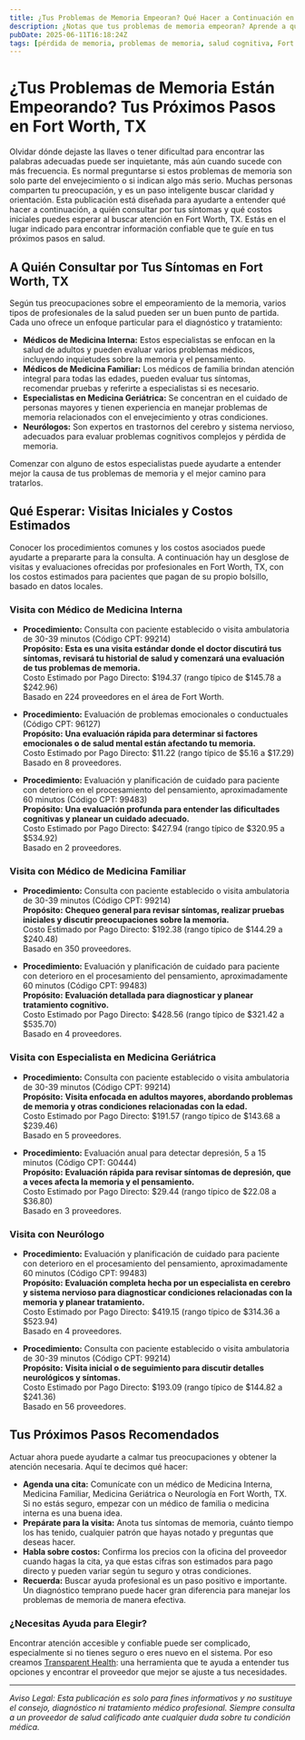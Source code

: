 ```yaml
---
title: ¿Tus Problemas de Memoria Empeoran? Qué Hacer a Continuación en Fort Worth, TX  
description: ¿Notas que tus problemas de memoria empeoran? Aprende a quién acudir y cuáles son los costos iniciales en Fort Worth, TX, para recibir atención profesional.  
pubDate: 2025-06-11T16:18:24Z  
tags: [pérdida de memoria, problemas de memoria, salud cognitiva, Fort Worth, atención médica, neurología, geriatría, medicina familiar]  
---
```


# ¿Tus Problemas de Memoria Están Empeorando? Tus Próximos Pasos en Fort Worth, TX

Olvidar dónde dejaste las llaves o tener dificultad para encontrar las palabras adecuadas puede ser inquietante, más aún cuando sucede con más frecuencia. Es normal preguntarse si estos problemas de memoria son solo parte del envejecimiento o si indican algo más serio. Muchas personas comparten tu preocupación, y es un paso inteligente buscar claridad y orientación. Esta publicación está diseñada para ayudarte a entender qué hacer a continuación, a quién consultar por tus síntomas y qué costos iniciales puedes esperar al buscar atención en Fort Worth, TX. Estás en el lugar indicado para encontrar información confiable que te guíe en tus próximos pasos en salud.

## A Quién Consultar por Tus Síntomas en Fort Worth, TX

Según tus preocupaciones sobre el empeoramiento de la memoria, varios tipos de profesionales de la salud pueden ser un buen punto de partida. Cada uno ofrece un enfoque particular para el diagnóstico y tratamiento:

- **Médicos de Medicina Interna:** Estos especialistas se enfocan en la salud de adultos y pueden evaluar varios problemas médicos, incluyendo inquietudes sobre la memoria y el pensamiento.  
- **Médicos de Medicina Familiar:** Los médicos de familia brindan atención integral para todas las edades, pueden evaluar tus síntomas, recomendar pruebas y referirte a especialistas si es necesario.  
- **Especialistas en Medicina Geriátrica:** Se concentran en el cuidado de personas mayores y tienen experiencia en manejar problemas de memoria relacionados con el envejecimiento y otras condiciones.  
- **Neurólogos:** Son expertos en trastornos del cerebro y sistema nervioso, adecuados para evaluar problemas cognitivos complejos y pérdida de memoria.  

Comenzar con alguno de estos especialistas puede ayudarte a entender mejor la causa de tus problemas de memoria y el mejor camino para tratarlos.

## Qué Esperar: Visitas Iniciales y Costos Estimados

Conocer los procedimientos comunes y los costos asociados puede ayudarte a prepararte para la consulta. A continuación hay un desglose de visitas y evaluaciones ofrecidas por profesionales en Fort Worth, TX, con los costos estimados para pacientes que pagan de su propio bolsillo, basado en datos locales.

### Visita con Médico de Medicina Interna

- **Procedimiento:** Consulta con paciente establecido o visita ambulatoria de 30-39 minutos (Código CPT: 99214)  
  **Propósito:** **Esta es una visita estándar donde el doctor discutirá tus síntomas, revisará tu historial de salud y comenzará una evaluación de tus problemas de memoria.**  
  Costo Estimado por Pago Directo: $194.37 (rango típico de $145.78 a $242.96)  
  Basado en 224 proveedores en el área de Fort Worth.

- **Procedimiento:** Evaluación de problemas emocionales o conductuales (Código CPT: 96127)  
  **Propósito:** **Una evaluación rápida para determinar si factores emocionales o de salud mental están afectando tu memoria.**  
  Costo Estimado por Pago Directo: $11.22 (rango típico de $5.16 a $17.29)  
  Basado en 8 proveedores.

- **Procedimiento:** Evaluación y planificación de cuidado para paciente con deterioro en el procesamiento del pensamiento, aproximadamente 60 minutos (Código CPT: 99483)  
  **Propósito:** **Una evaluación profunda para entender las dificultades cognitivas y planear un cuidado adecuado.**  
  Costo Estimado por Pago Directo: $427.94 (rango típico de $320.95 a $534.92)  
  Basado en 2 proveedores.

### Visita con Médico de Medicina Familiar

- **Procedimiento:** Consulta con paciente establecido o visita ambulatoria de 30-39 minutos (Código CPT: 99214)  
  **Propósito:** **Chequeo general para revisar síntomas, realizar pruebas iniciales y discutir preocupaciones sobre la memoria.**  
  Costo Estimado por Pago Directo: $192.38 (rango típico de $144.29 a $240.48)  
  Basado en 350 proveedores.

- **Procedimiento:** Evaluación y planificación de cuidado para paciente con deterioro en el procesamiento del pensamiento, aproximadamente 60 minutos (Código CPT: 99483)  
  **Propósito:** **Evaluación detallada para diagnosticar y planear tratamiento cognitivo.**  
  Costo Estimado por Pago Directo: $428.56 (rango típico de $321.42 a $535.70)  
  Basado en 4 proveedores.

### Visita con Especialista en Medicina Geriátrica

- **Procedimiento:** Consulta con paciente establecido o visita ambulatoria de 30-39 minutos (Código CPT: 99214)  
  **Propósito:** **Visita enfocada en adultos mayores, abordando problemas de memoria y otras condiciones relacionadas con la edad.**  
  Costo Estimado por Pago Directo: $191.57 (rango típico de $143.68 a $239.46)  
  Basado en 5 proveedores.

- **Procedimiento:** Evaluación anual para detectar depresión, 5 a 15 minutos (Código CPT: G0444)  
  **Propósito:** **Evaluación rápida para revisar síntomas de depresión, que a veces afecta la memoria y el pensamiento.**  
  Costo Estimado por Pago Directo: $29.44 (rango típico de $22.08 a $36.80)  
  Basado en 3 proveedores.

### Visita con Neurólogo

- **Procedimiento:** Evaluación y planificación de cuidado para paciente con deterioro en el procesamiento del pensamiento, aproximadamente 60 minutos (Código CPT: 99483)  
  **Propósito:** **Evaluación completa hecha por un especialista en cerebro y sistema nervioso para diagnosticar condiciones relacionadas con la memoria y planear tratamiento.**  
  Costo Estimado por Pago Directo: $419.15 (rango típico de $314.36 a $523.94)  
  Basado en 4 proveedores.

- **Procedimiento:** Consulta con paciente establecido o visita ambulatoria de 30-39 minutos (Código CPT: 99214)  
  **Propósito:** **Visita inicial o de seguimiento para discutir detalles neurológicos y síntomas.**  
  Costo Estimado por Pago Directo: $193.09 (rango típico de $144.82 a $241.36)  
  Basado en 56 proveedores.

## Tus Próximos Pasos Recomendados

Actuar ahora puede ayudarte a calmar tus preocupaciones y obtener la atención necesaria. Aquí te decimos qué hacer:

- **Agenda una cita:** Comunícate con un médico de Medicina Interna, Medicina Familiar, Medicina Geriátrica o Neurología en Fort Worth, TX. Si no estás seguro, empezar con un médico de familia o medicina interna es una buena idea.  
- **Prepárate para la visita:** Anota tus síntomas de memoria, cuánto tiempo los has tenido, cualquier patrón que hayas notado y preguntas que deseas hacer.  
- **Habla sobre costos:** Confirma los precios con la oficina del proveedor cuando hagas la cita, ya que estas cifras son estimados para pago directo y pueden variar según tu seguro y otras condiciones.  
- **Recuerda:** Buscar ayuda profesional es un paso positivo e importante. Un diagnóstico temprano puede hacer gran diferencia para manejar los problemas de memoria de manera efectiva.  

### ¿Necesitas Ayuda para Elegir?

Encontrar atención accesible y confiable puede ser complicado, especialmente si no tienes seguro o eres nuevo en el sistema. Por eso creamos [Transparent Health](https://transparenthealth.ai): una herramienta que te ayuda a entender tus opciones y encontrar el proveedor que mejor se ajuste a tus necesidades.

---

*Aviso Legal: Esta publicación es solo para fines informativos y no sustituye el consejo, diagnóstico ni tratamiento médico profesional. Siempre consulta a un proveedor de salud calificado ante cualquier duda sobre tu condición médica.*
